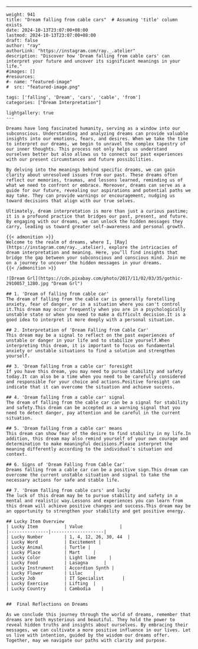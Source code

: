 ---
    weight: 941
    title: "Dream falling from cable cars"  # Assuming 'title' column exists
    date: 2024-10-13T23:07:00+08:00
    lastmod: 2024-10-13T23:07:00+08:00
    draft: false
    author: "ray"
    authorLink: "https://instagram.com/ray._.atelier"
    description: "Discover how 'Dream falling from cable cars' can interpret your future and uncover its significant meanings in your life."
    #images: []
    #resources:
    #- name: "featured-image"
    #  src: "featured-image.png"
    
    tags: ['falling', 'Dream', 'cars', 'cable', 'from']
    categories: ["Dream Interpretation"]
    
    lightgallery: true
    ---
    
    Dreams have long fascinated humanity, serving as a window into our subconscious. Understanding and analyzing dreams can provide valuable insights into our emotions, fears, and desires. When we take the time to interpret our dreams, we begin to unravel the complex tapestry of our inner thoughts. This process not only helps us understand ourselves better but also allows us to connect our past experiences with our present circumstances and future possibilities.
    
    By delving into the meanings behind specific dreams, we can gain clarity about unresolved issues from our past. These dreams often reflect our memories, traumas, and lessons learned, reminding us of what we need to confront or embrace. Moreover, dreams can serve as a guide for our future, revealing our aspirations and potential paths we may take. They can provide warnings or encouragement, nudging us toward decisions that align with our true selves.
    
    Ultimately, dream interpretation is more than just a curious pastime; it is a profound practice that bridges our past, present, and future. By engaging with our dreams, we can unlock the hidden messages they carry, leading us toward greater self-awareness and personal growth.
    
    {{< admonition >}}
    Welcome to the realm of dreams, where I, [Ray](https://instagram.com/ray._.atelier), explore the intricacies of dream interpretation and meaning. Here, you’ll find insights that bridge the gap between your subconscious and conscious mind. Join me on a journey to uncover the hidden messages in your dreams.
    {{< /admonition >}}
    
    ![Dream Grl](https://cdn.pixabay.com/photo/2017/11/02/03/35/gothic-2910057_1280.jpg "Dream Grl")
    
    ## 1. 'Dream of falling from cable car'
    The dream of falling from the cable car is generally foretelling anxiety, fear of danger, or in a situation where you can't control it.This dream may occur frequently when you are in a psychologically unstable state or when you need to make a difficult decision.It is a good idea to interpret it more deeply with a personal situation.
    
    ## 2. Interpretation of 'Dream Falling from Cable Car'
    This dream may be a signal to reflect on the past experiences of unstable or danger in your life and to stabilize yourself.When interpreting this dream, it is important to focus on fundamental anxiety or unstable situations to find a solution and strengthen yourself.
    
    ## 3. 'Dream falling from a cable car' foresight
    If you have this dream, you may need to pursue stability and safety today.It can also be a time when you need to be carefully considered and responsible for your choice and actions.Positive foresight can indicate that it can overcome the situation and achieve success.
    
    ## 4. 'Dream falling from a cable car' signal
    The dream of falling from the cable car can be a signal for stability and safety.This dream can be accepted as a warning signal that you need to detect danger, pay attention and be careful in the current situation.
    
    ## 5. 'Dream falling from a cable car' means
    This dream can show fear of the desire to find stability in my life.In addition, this dream may also remind yourself of your own courage and determination to make meaningful decisions.Please interpret the meaning differently according to the individual's situation and context.
    
    ## 6. Signs of 'Dream Falling from Cable Car'
    Dreams falling from a cable car can be a positive sign.This dream can overcome the current unstable situation and signal to take the necessary actions for safe and stable life.
    
    ## 7. 'Dream falling from cable cars' and lucky
    The luck of this dream may be to pursue stability and safety in a mental and realistic way.Lessons and experiences you can learn from this dream will achieve positive changes and success.This dream may be an opportunity to strengthen your stability and get positive energy.
    
    ## Lucky Item Overview
    | Lucky Item          | Value              |
    |---------------|--------------------|
    | Lucky Number        | 1, 4, 12, 26, 30, 44  |
    | Lucky Word          | Excitement |
    | Lucky Animal        | Turtle |
    | Lucky Place         | Mart     |
    | Lucky Color         | Light lime     |
    | Lucky Food          | Lasagna      |
    | Lucky Instrument    | Accordion Synth |
    | Lucky Flower        | Lilac    |
    | Lucky Job           | IT Specialist       |
    | Lucky Exercise      | Lifting  |
    | Lucky Country       | Cambodia    |
    
    
    ##  Final Reflections on Dreams
    
    As we conclude this journey through the world of dreams, remember that dreams are both mysterious and beautiful. They hold the power to reveal hidden truths and insights about ourselves. By embracing their messages, we can cultivate a more positive influence in our lives. Let us live with intention, guided by the wisdom our dreams offer. Together, may we navigate our paths with clarity and purpose.
    